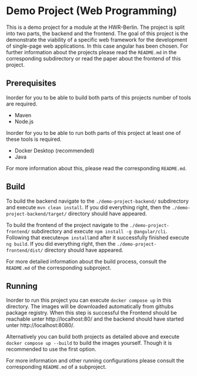 # Demo Project (Web Programming)

This is a demo project for a module at the HWR-Berlin.
The project is split into two parts, the backend and the frontend.
The goal of this project is the demonstrate the viability of a specific web framework for the development of
single-page web applications.
In this case angular has been chosen.
For further information about the projects please read the `README.md` in the corresponding subdirectory or
read the paper about the frontend of this project.

## Prerequisites

Inorder for you to be able to build both parts of this projects number of tools are required.
- Maven
- Node.js

Inorder for you to be able to run both parts of this project at least one of these tools is required.
- Docker Desktop (recommended)
- Java

For more information about this, please read the corresponding `README.md`.

## Build

To build the backend navigate to the `./demo-project-backend/` subdirectory and execute `mvn clean install`.
If you did everything right, then the `./demo-project-backend/target/` directory should have appeared.

To build the frontend of the project navigate to the `./demo-project-frontend/` subdirectory and execute `npm install -g @angular/cli`.
Following that execute`npm install`and after it successfully finished execute `ng build`.
If you did everything right, then the `./demo-project-frontend/dist/` directory should have appeared.

For more detailed information about the build process, consult the `README.md` of the corresponding subproject.

## Running

Inorder to run this project you can execute `docker compose up` in this directory.
The images will be downloaded automatically from githubs package registry.
When this step is successful the Frontend should be reachable unter http://localhost:80/ and the backend
should have started unter http://localhost:8080/.

Alternatively you can build both projects as detailed above and execute `docker compose up --build` to build the images
yourself. Though it is recommended to use the first option.

For more information and other running configurations please consult the corresponding `README.md` of a subproject.